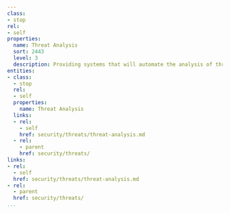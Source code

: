 ```yaml
---
class:
- stop
rel:
- self
properties:
  name: Threat Analysis
  sort: 2443
  level: 3
  description: Providing systems that will automate the analysis of threats to DNS.
entities:
- class:
  - stop
  rel:
  - self
  properties:
    name: Threat Analysis
  links:
  - rel:
    - self
    href: security/threats/threat-analysis.md
  - rel:
    - parent
    href: security/threats/
links:
- rel:
  - self
  href: security/threats/threat-analysis.md
- rel:
  - parent
  href: security/threats/
...
```

